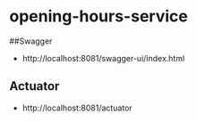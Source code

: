 # opening-hours-service

##Swagger

* http://localhost:8081/swagger-ui/index.html

## Actuator

* http://localhost:8081/actuator


